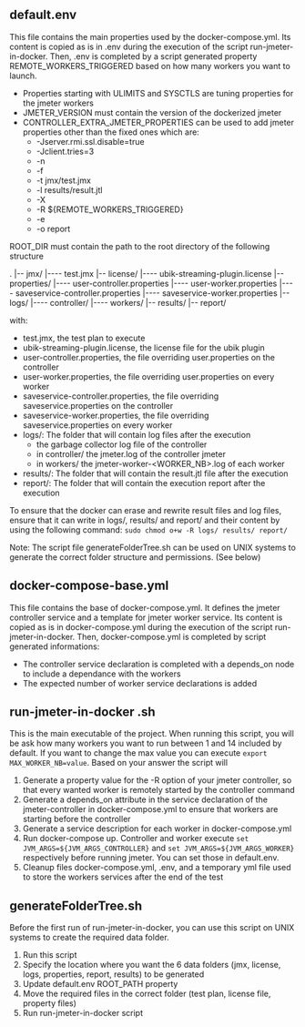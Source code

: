 ## default.env

This file contains the main properties used by the docker-compose.yml.
Its content is copied as is in .env during the execution of the script run-jmeter-in-docker.
Then, .env is completed by a script generated property REMOTE_WORKERS_TRIGGERED based on how many workers you want to launch.

- Properties starting with ULIMITS and SYSCTLS are tuning properties for the jmeter workers
- JMETER_VERSION must contain the version of the dockerized jmeter
- CONTROLLER_EXTRA_JMETER_PROPERTIES can be used to add jmeter properties other than the fixed ones which are:
	- -Jserver.rmi.ssl.disable=true 
	- -Jclient.tries=3 
	- -n 
	- -f
	- -t jmx/test.jmx 
	- -l results/result.jtl 
	- -X 
	- -R ${REMOTE_WORKERS_TRIGGERED}
	- -e
	- -o report

ROOT_DIR must contain the path to the root directory of the following structure

.
|-- jmx/
|---- test.jmx
|-- license/
|---- ubik-streaming-plugin.license
|-- properties/
|---- user-controller.properties
|---- user-worker.properties
|---- saveservice-controller.properties
|---- saveservice-worker.properties
|-- logs/
|---- controller/
|---- workers/
|-- results/
|-- report/

with:
- test.jmx, the test plan to execute
- ubik-streaming-plugin.license, the license file for the ubik plugin
- user-controller.properties, the file overriding user.properties on the controller
- user-worker.properties, the file overriding user.properties on every worker
- saveservice-controller.properties, the file overriding saveservice.properties on the controller
- saveservice-worker.properties, the file overriding saveservice.properties on every worker
- logs/: The folder that will contain log files after the execution
	- the garbage collector log file of the controller
    - in controller/ the jmeter.log of the controller jmeter
    - in workers/ the jmeter-worker-<WORKER_NB>.log of each worker
- results/: The folder that will contain the result.jtl file after the execution
- report/: The folder that will contain the execution report after the execution


To ensure that the docker can erase and rewrite result files and log files, ensure that it can write in logs/, results/ and report/ and their content by using the following command:
`sudo chmod o+w -R logs/ results/ report/`

Note: The script file generateFolderTree.sh can be used on UNIX systems to generate the correct folder structure and permissions. (See below)


## docker-compose-base.yml

This file contains the base of docker-compose.yml.
It defines the jmeter controller service and a template for jmeter worker service.
Its content is copied as is in docker-compose.yml during the execution  of the script run-jmeter-in-docker.
Then, docker-compose.yml is completed by script generated informations:
- The controller service declaration is completed with a depends_on node to include a dependance with the workers
- The expected number of worker service declarations is added

## run-jmeter-in-docker .sh

This is the main executable of the project.
When running this script, you will be ask how many workers you want to run between 1 and 14 included by default. If you want to change the max value you can execute ```export MAX_WORKER_NB=value```. Based on your answer the script will 
1. Generate a property value for the -R option of your jmeter controller, so that every wanted worker is remotely started by the controller command
2. Generate a depends_on attribute in the service declaration of the jmeter-controller in docker-compose.yml to ensure that workers are starting before the controller
3. Generate a service description for each worker in docker-compose.yml
4. Run docker-compose up. Controller and worker execute ```set JVM_ARGS=${JVM_ARGS_CONTROLLER}``` and ```set JVM_ARGS=${JVM_ARGS_WORKER}``` respectively before running jmeter. You can set those in default.env.
5. Cleanup files docker-compose.yml, .env, and a temporary yml file used to store the workers services after the end of the test


## generateFolderTree.sh

Before the first run of run-jmeter-in-docker, you can use this script on UNIX systems to create the required data folder.
1. Run this script
2. Specify the location where you want the 6 data folders (jmx, license, logs, properties, report, results) to be generated
3. Update default.env ROOT_PATH property
4. Move the required files in the correct folder (test plan, license file, property files)
5. Run run-jmeter-in-docker script
